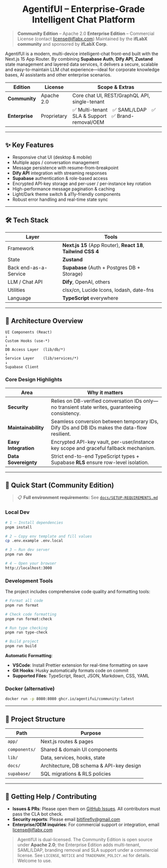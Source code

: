 # <h1 align="center">AgentifUI – Enterprise-Grade Intelligent Chat Platform</h1>

> **Community Edition** – Apache 2.0
> **Enterprise Edition** – Commercial License (contact [license@iflabx.com](mailto:license@iflabx.com))
> Maintained by the **ifLabX community** and sponsored by **ifLabX Corp**.

AgentifUI is a modern, multi-device intelligent-chat front-end built with the Next.js 15 App Router.
By combining **Supabase Auth**, **Dify API**, **Zustand** state management and layered data services, it delivers a secure, scalable and easy-to-maintain LLM chat experience—ideal for corporate knowledge bases, AI assistants and other enterprise scenarios.

| Edition        | License     | Scope & Extras                                                     |
| -------------- | ----------- | ------------------------------------------------------------------ |
| **Community**  | Apache 2.0  | Core chat UI, REST/GraphQL API, single-tenant                      |
| **Enterprise** | Proprietary | ✅ Multi-tenant ✅ SAML/LDAP ✅ SLA & Support ✅ Brand-removal/OEM |

---

## ✨ Key Features

- Responsive chat UI (desktop & mobile)
- Multiple apps / conversation management
- Message persistence with resume-from-breakpoint
- **Dify API** integration with streaming responses
- **Supabase** authentication & role-based access
- Encrypted API-key storage and per-user / per-instance key rotation
- High-performance message pagination & caching
- Light/Dark theme switch & a11y-friendly components
- Robust error handling and real-time state sync

---

## 🛠 Tech Stack

| Layer                 | Tools                                                         |
| --------------------- | ------------------------------------------------------------- |
| Framework             | **Next.js 15** (App Router), **React 18**, **Tailwind CSS 4** |
| State                 | **Zustand**                                                   |
| Back end-as-a-Service | **Supabase** (Auth + Postgres DB + Storage)                   |
| LLM / Chat API        | **Dify**, OpenAI, others                                      |
| Utilities             | clsx/cn, Lucide Icons, lodash, date-fns                       |
| Language              | **TypeScript** everywhere                                     |

---

## 🔗 Architecture Overview

```
UI Components (React)
↓
Custom Hooks (use-*)
↓
DB Access Layer  (lib/db/*)
↓
Service Layer    (lib/services/*)
↓
Supabase Client
```

### Core Design Highlights

| Area                 | Why it matters                                                                                   |
| -------------------- | ------------------------------------------------------------------------------------------------ |
| **Security**         | Relies on DB-verified conversation IDs only—no transient state writes, guaranteeing consistency. |
| **Maintainability**  | Seamless conversion between temporary IDs, Dify IDs and DB IDs makes the data-flow resilient.    |
| **Easy Integration** | Encrypted API-key vault, per-user/instance key scope and graceful fallback mechanism.            |
| **Data Sovereignty** | Strict end-to-end TypeScript types + Supabase **RLS** ensure row-level isolation.                |

---

## 🚀 Quick Start (Community Edition)

> 📋 **Full environment requirements:** See [`docs/SETUP-REQUIREMENTS.md`](./docs/SETUP-REQUIREMENTS.md)

### Local Dev

```bash
# 1 — Install dependencies
pnpm install

# 2 — Copy env template and fill values
cp .env.example .env.local

# 3 — Run dev server
pnpm run dev

# 4 — Open your browser
http://localhost:3000
```

### Development Tools

The project includes comprehensive code quality and formatting tools:

```bash
# Format all code
pnpm run format

# Check code formatting
pnpm run format:check

# Run type checking
pnpm run type-check

# Build project
pnpm run build
```

**Automatic Formatting**:

- **VSCode**: Install Prettier extension for real-time formatting on save
- **Git Hooks**: Husky automatically formats code on commit
- **Supported Files**: TypeScript, React, JSON, Markdown, CSS, YAML

### Docker (alternative)

```bash
docker run -p 8080:8080 ghcr.io/agentifui/community:latest
```

---

## 📂 Project Structure

| Path          | Purpose                                  |
| ------------- | ---------------------------------------- |
| `app/`        | Next.js routes & pages                   |
| `components/` | Shared & domain UI components            |
| `lib/`        | Data, services, hooks, state             |
| `docs/`       | Architecture, DB schema & API-key design |
| `supabase/`   | SQL migrations & RLS policies            |

---

## 🤝 Getting Help / Contributing

- **Issues & PRs**: Please open them on [GitHub Issues](https://github.com/ifLabX/AgentifUI/issues). All contributors must pass the CLA bot check.
- **Security reports**: Please email [bitifirefly@gmail.com](mailto:bitifirefly@gmail.com)
- **Enterprise/OEM inquiries**: For commercial support or integration, email [license@iflabx.com](mailto:license@iflabx.com)

> AgentifUI is dual-licensed. The Community Edition is open source under **Apache 2.0**; the Enterprise Edition adds multi-tenant, SAML/LDAP, branding removal and SLA support under a commercial license. See `LICENSE`, `NOTICE` and `TRADEMARK_POLICY.md` for details.
> Welcome to use.
